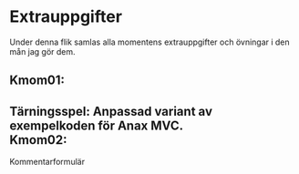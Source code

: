 ﻿Extrauppgifter
====================================
Under denna flik samlas alla momentens extrauppgifter och övningar i den mån jag gör dem.

Kmom01:
------------
Tärningsspel: Anpassad variant av exempelkoden för Anax MVC.  
Kmom02:
--------------
Kommentarformulär


